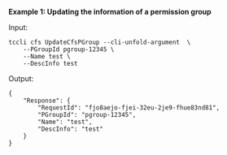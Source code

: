 **Example 1: Updating the information of a permission group**



Input: 

```
tccli cfs UpdateCfsPGroup --cli-unfold-argument  \
    --PGroupId pgroup-12345 \
    --Name test \
    --DescInfo test
```

Output: 
```
{
    "Response": {
        "RequestId": "fjo8aejo-fjei-32eu-2je9-fhue83nd81",
        "PGroupId": "pgroup-12345",
        "Name": "test",
        "DescInfo": "test"
    }
}
```


